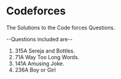 # Codeforces
The Solutions to the Code forces Questions.

--Questions included are--
1. 315A Sereja and Bottles.
2. 71A Way Too Long Words.
3. 141A Amusing Joke.
4. 236A Boy or Girl
